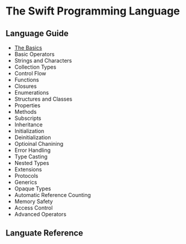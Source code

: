 # The Swift Programming Language

## Language Guide

* [The Basics](./Documentation/TheBasic.md)
* Basic Operators
* Strings and Characters
* Collection Types
* Control Flow
* Functions
* Closures
* Enumerations
* Structures and Classes
* Properties
* Methods
* Subscripts
* Inheritance
* Initialization
* Deinitialization
* Optioinal Chanining
* Error Handling
* Type Casting
* Nested Types
* Extensions
* Protocols
* Generics
* Opaque Types
* Automatic Reference Counting
* Memory Safety
* Access Control
* Advanced Operators

## Languate Reference


